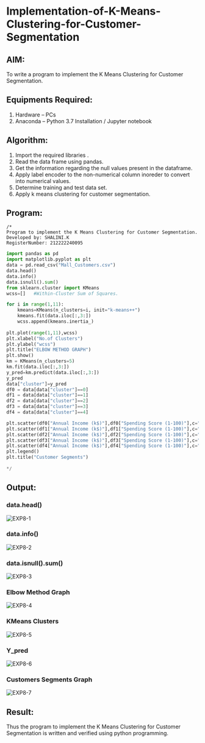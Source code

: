 # Implementation-of-K-Means-Clustering-for-Customer-Segmentation

## AIM:
To write a program to implement the K Means Clustering for Customer Segmentation.

## Equipments Required:
1. Hardware – PCs
2. Anaconda – Python 3.7 Installation / Jupyter notebook

## Algorithm:

1. Import the required libraries .
2. Read the data frame using pandas.
3. Get the information regarding the null values present in the dataframe.
4. Apply label encoder to the non-numerical column inoreder to convert into numerical values.
5. Determine training and test data set.
6. Apply k means clustering for customer segmentation.
   

## Program:
```
/*
Program to implement the K Means Clustering for Customer Segmentation.
Developed by: SHALINI.K
RegisterNumber: 212222240095
```
```py
import pandas as pd
import matplotlib.pyplot as plt
data = pd.read_csv("Mall_Customers.csv")
data.head()
data.info()
data.isnull().sum()
from sklearn.cluster import KMeans
wcss=[]   #Within-Cluster Sum of Squares.

for i in range(1,11):
    kmeans=KMeans(n_clusters=i, init="k-means++")
    kmeans.fit(data.iloc[:,3:])
    wcss.append(kmeans.inertia_)
    
plt.plot(range(1,11),wcss)
plt.xlabel("No.of Clusters")
plt.ylabel("wcss")
plt.title("ELBOW METHOD GRAPH")
plt.show()
km = KMeans(n_clusters=5)
km.fit(data.iloc[:,3:])
y_pred=km.predict(data.iloc[:,3:])
y_pred
data["cluster"]=y_pred
df0 = data[data["cluster"]==0]
df1 = data[data["cluster"]==1]
df2 = data[data["cluster"]==2]
df3 = data[data["cluster"]==3]
df4 = data[data["cluster"]==4]

plt.scatter(df0["Annual Income (k$)"],df0["Spending Score (1-100)"],c="red",label="cluster0")
plt.scatter(df1["Annual Income (k$)"],df1["Spending Score (1-100)"],c="green",label="cluster1")
plt.scatter(df2["Annual Income (k$)"],df2["Spending Score (1-100)"],c="purple",label="cluster2")
plt.scatter(df3["Annual Income (k$)"],df3["Spending Score (1-100)"],c="blue",label="cluster3")
plt.scatter(df4["Annual Income (k$)"],df4["Spending Score (1-100)"],c="gold",label="cluster4")
plt.legend()
plt.title("Customer Segments")
 
*/
```

## Output:

### data.head()

![EXP8-1](https://github.com/AnnBlessy/Implementation-of-K-Means-Clustering-for-Customer-Segmentation/assets/119477835/4aa0e648-c55c-482b-8a9e-e7045dcc1cb0)

### data.info()

![EXP8-2](https://github.com/AnnBlessy/Implementation-of-K-Means-Clustering-for-Customer-Segmentation/assets/119477835/5b7c6adb-09cd-4f8f-b2e1-48f88e1ace52)

### data.isnull().sum()

![EXP8-3](https://github.com/AnnBlessy/Implementation-of-K-Means-Clustering-for-Customer-Segmentation/assets/119477835/93abcc5d-b598-4dc6-8465-cbcaaa45d671)

### Elbow Method Graph

![EXP8-4](https://github.com/AnnBlessy/Implementation-of-K-Means-Clustering-for-Customer-Segmentation/assets/119477835/ed032d5e-830d-4725-938b-45795022d44a)

### KMeans Clusters

![EXP8-5](https://github.com/AnnBlessy/Implementation-of-K-Means-Clustering-for-Customer-Segmentation/assets/119477835/d37f64a4-47eb-4d9c-9758-b6ca015e312f)

### Y_pred

![EXP8-6](https://github.com/AnnBlessy/Implementation-of-K-Means-Clustering-for-Customer-Segmentation/assets/119477835/e962be05-290c-4d7c-ae5f-64ae5f73290b)

### Customers Segments Graph

![EXP8-7](https://github.com/AnnBlessy/Implementation-of-K-Means-Clustering-for-Customer-Segmentation/assets/119477835/0c0ade5b-fe1d-4afe-958c-5a99ae2d1af3)


## Result:
Thus the program to implement the K Means Clustering for Customer Segmentation is written and verified using python programming.
